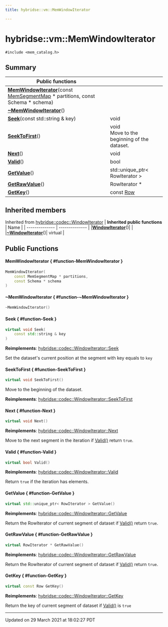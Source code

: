 ```yaml
---
title: hybridse::vm::MemWindowIterator

---
```

# hybridse::vm::MemWindowIterator



`#include <mem_catalog.h>`

## Summary


|  Public functions|            |
| -------------- | -------------- |
|**[MemWindowIterator](/hybridse/usage/api/c++/Classes/classhybridse_1_1vm_1_1_mem_window_iterator.md#function-memwindowiterator)**(const [MemSegmentMap](/hybridse/usage/api/c++/Namespaces/namespacehybridse_1_1vm.md#typedef-memsegmentmap) * partitions, const Schema * schema)|  |
|**[~MemWindowIterator](/hybridse/usage/api/c++/Classes/classhybridse_1_1vm_1_1_mem_window_iterator.md#function-~memwindowiterator)**()|  |
|**[Seek](/hybridse/usage/api/c++/Classes/classhybridse_1_1vm_1_1_mem_window_iterator.md#function-seek)**(const std::string & key)| void  |
|**[SeekToFirst](/hybridse/usage/api/c++/Classes/classhybridse_1_1vm_1_1_mem_window_iterator.md#function-seektofirst)**()| void <br>Move to the beginning of the dataset.  |
|**[Next](/hybridse/usage/api/c++/Classes/classhybridse_1_1vm_1_1_mem_window_iterator.md#function-next)**()| void  |
|**[Valid](/hybridse/usage/api/c++/Classes/classhybridse_1_1vm_1_1_mem_window_iterator.md#function-valid)**()| bool  |
|**[GetValue](/hybridse/usage/api/c++/Classes/classhybridse_1_1vm_1_1_mem_window_iterator.md#function-getvalue)**()| std::unique_ptr< RowIterator >  |
|**[GetRawValue](/hybridse/usage/api/c++/Classes/classhybridse_1_1vm_1_1_mem_window_iterator.md#function-getrawvalue)**()| RowIterator *  |
|**[GetKey](/hybridse/usage/api/c++/Classes/classhybridse_1_1vm_1_1_mem_window_iterator.md#function-getkey)**()| const [Row](/hybridse/usage/api/c++/Classes/classhybridse_1_1codec_1_1_row.md)  |

## Inherited members
Inherited from [hybridse::codec::WindowIterator](/hybridse/usage/api/c++/Classes/classhybridse_1_1codec_1_1_window_iterator.md)
| **Inherited public functions** | Name           |
| -------------- | -------------- |
|**[WindowIterator](/hybridse/usage/api/c++/Classes/classhybridse_1_1codec_1_1_window_iterator.md#function-windowiterator)**()|  |
|**[~WindowIterator](/hybridse/usage/api/c++/Classes/classhybridse_1_1codec_1_1_window_iterator.md#function-~windowiterator)**()| virtual  |


## Public Functions

#### MemWindowIterator { #function-MemWindowIterator }

```cpp
MemWindowIterator(
    const MemSegmentMap * partitions,
    const Schema * schema
)
```


#### ~MemWindowIterator { #function-~MemWindowIterator }

```cpp
~MemWindowIterator()
```


#### Seek { #function-Seek }

```cpp
virtual void Seek(
    const std::string & key
)
```


**Reimplements**: [hybridse::codec::WindowIterator::Seek](/hybridse/usage/api/c++/Classes/classhybridse_1_1codec_1_1_window_iterator.md#function-seek)


Set the dataset's current position at the segment with key equals to `key`


#### SeekToFirst { #function-SeekToFirst }

```cpp
virtual void SeekToFirst()
```

Move to the beginning of the dataset. 

**Reimplements**: [hybridse::codec::WindowIterator::SeekToFirst](/hybridse/usage/api/c++/Classes/classhybridse_1_1codec_1_1_window_iterator.md#function-seektofirst)


#### Next { #function-Next }

```cpp
virtual void Next()
```


**Reimplements**: [hybridse::codec::WindowIterator::Next](/hybridse/usage/api/c++/Classes/classhybridse_1_1codec_1_1_window_iterator.md#function-next)


Move to the next segment in the iteration if [Valid()](/hybridse/usage/api/c++/Classes/classhybridse_1_1vm_1_1_mem_window_iterator.md#function-valid) return `true`. 


#### Valid { #function-Valid }

```cpp
virtual bool Valid()
```


**Reimplements**: [hybridse::codec::WindowIterator::Valid](/hybridse/usage/api/c++/Classes/classhybridse_1_1codec_1_1_window_iterator.md#function-valid)


Return `true` if the iteration has elements. 


#### GetValue { #function-GetValue }

```cpp
virtual std::unique_ptr< RowIterator > GetValue()
```


**Reimplements**: [hybridse::codec::WindowIterator::GetValue](/hybridse/usage/api/c++/Classes/classhybridse_1_1codec_1_1_window_iterator.md#function-getvalue)


Return the RowIterator of current segment of dataset if [Valid()](/hybridse/usage/api/c++/Classes/classhybridse_1_1vm_1_1_mem_window_iterator.md#function-valid) return `true`. 


#### GetRawValue { #function-GetRawValue }

```cpp
virtual RowIterator * GetRawValue()
```


**Reimplements**: [hybridse::codec::WindowIterator::GetRawValue](/hybridse/usage/api/c++/Classes/classhybridse_1_1codec_1_1_window_iterator.md#function-getrawvalue)


Return the RowIterator of current segment of dataset if [Valid()](/hybridse/usage/api/c++/Classes/classhybridse_1_1vm_1_1_mem_window_iterator.md#function-valid) return `true`. 


#### GetKey { #function-GetKey }

```cpp
virtual const Row GetKey()
```


**Reimplements**: [hybridse::codec::WindowIterator::GetKey](/hybridse/usage/api/c++/Classes/classhybridse_1_1codec_1_1_window_iterator.md#function-getkey)


Return the key of current segment of dataset if [Valid()](/hybridse/usage/api/c++/Classes/classhybridse_1_1vm_1_1_mem_window_iterator.md#function-valid) is `true`


-------------------------------

Updated on 29 March 2021 at 18:02:27 PDT